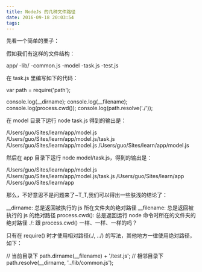```yaml
---
title: NodeJs 的几种文件路径
date: 2016-09-18 20:03:54
tags:
---
```

先看一个简单的栗子：

假如我们有这样的文件结构：

app/
  -lib/
    -common.js
  -model
    -task.js
    -test.js

在 task.js 里编写如下的代码：

var path = require('path');

console.log(__dirname);
console.log(__filename);
console.log(process.cwd());
console.log(path.resolve('./'));

在 model 目录下运行 node task.js 得到的输出是：

/Users/guo/Sites/learn/app/model.js
/Users/guo/Sites/learn/app/model.js/task.js
/Users/guo/Sites/learn/app/model.js
/Users/guo/Sites/learn/app/model.js

然后在 app 目录下运行 node model/task.js，得到的输出是：

/Users/guo/Sites/learn/app/model.js
/Users/guo/Sites/learn/app/model.js/task.js
/Users/guo/Sites/learn/app
/Users/guo/Sites/learn/app

那么，不好意思不是问题来了~T_T,我们可以得出一些肤浅的结论了：

__dirname: 总是返回被执行的 js 所在文件夹的绝对路径
__filename: 总是返回被执行的 js 的绝对路径
process.cwd(): 总是返回运行 node 命令时所在的文件夹的绝对路径
./: 跟 process.cwd() 一样、一样、一样的吗？

只有在 require() 时才使用相对路径(./, ../) 的写法，其他地方一律使用绝对路径，如下：

// 当前目录下
path.dirname(__filename) + '/test.js';
// 相邻目录下
path.resolve(__dirname, '../lib/common.js');

